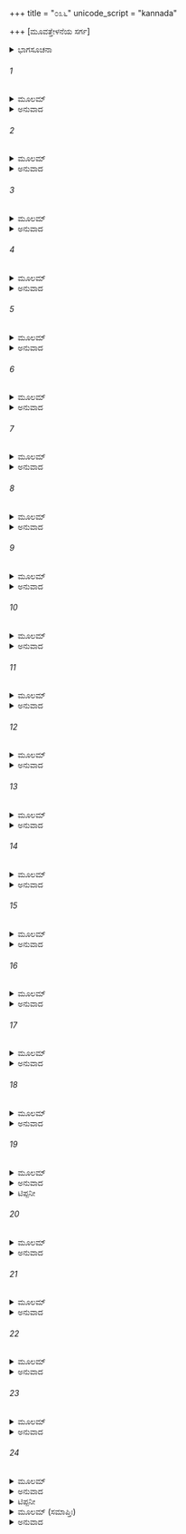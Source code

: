 +++
title = "೦೩೬"
unicode_script = "kannada"

+++
[ಮೂವತ್ತೇಳನೆಯ ಸರ್ಗ]



<details><summary>ಭಾಗಸೂಚನಾ</summary>

ಶ್ರೀರಾಮನು ಸಭಾಸದರೊಂದಿಗೆ ರಾಜಸಭೆಯಲ್ಲಿ ಸಮಾಲೋಚನೆ
</details>

###### 1


<details><summary>ಮೂಲಮ್</summary>

ಅಭಿಷಿಕ್ತೇ ತು ಕಾಕುತ್ಸ್ಥೇ ಧರ್ಮೇಣ ವಿದಿತಾತ್ಮನಿ ।  
ವ್ಯತೀತಾ ಯಾ ನಿಶಾ ಪೂರ್ವಾ ಪೌರಾಣಾಂ ಹರ್ಷವರ್ಧಿನೀ ॥
</details>

<details><summary>ಅನುವಾದ</summary>

ಕಾಕುತ್ಸ್ಥಕುಲಭೂಷಣ ಆತ್ಮಜ್ಞಾನೀ ಶ್ರೀರಾಮಚಂದ್ರನು ವಿಧಿವತ್ತಾಗಿ ಪಟ್ಟಾಭಿಷಿಕ್ತನಾದ ಬಳಿಕ ಪೌರರ ಹರ್ಷವನ್ನು ಹೆಚ್ಚಿಸಿದ ಮೊದಲನೆಯ ರಾತ್ರಿಯು ಕಳೆಯಿತು.॥1॥
</details>

###### 2


<details><summary>ಮೂಲಮ್</summary>

ತಸ್ಯಾಂ ರಜನ್ಯಾಂ ವ್ಯಷ್ಟಾಯಾಂ ಪ್ರಾತರ್ನೃಪತಿಬೋಧಕಾಃ ।  
ವಂದಿನಃ ಸಮುಪಾತಿಷ್ಠನ್ಸೌಮ್ಯಾ ನೃಪತಿವೇಶ್ಮನಿ ॥
</details>

<details><summary>ಅನುವಾದ</summary>

ರಾತ್ರೆ ಕಳೆದು ಬೆಳಗಾದಾಗ ಪ್ರಾತಃಕಾಲ ಮಹಾರಾಜಾ ಶ್ರೀರಾಮನನ್ನು ಎಬ್ಬಿಸುವ ಸೌಮ್ಯವಂದೀ ಜನರು ಅರಮನೆಗೆ ಬಂದರು.॥2॥
</details>

###### 3


<details><summary>ಮೂಲಮ್</summary>

ತೇ ರಕ್ತಕಂಠಿನಃ ಸರ್ವೇ ಕಿನ್ನರಾ ಇವ ಶಿಕ್ಷಿತಾಃ ।  
ತುಷ್ಟುವುರ್ನೃಪತಿಂ ವೀರಂ ಯಥಾವತ್ಸಂಪ್ರಹರ್ಷಿಣಃ ॥
</details>

<details><summary>ಅನುವಾದ</summary>

ಅವರ ಕಂಠ ಮಧುರವಾಗಿದ್ದು, ಸಂಗೀತ ಕಲೆಯಲ್ಲಿ ಕಿನ್ನರರಂತೆ ಶಿಕ್ಷಿತರಾಗಿದ್ದರು. ಅವರು ಬಹಳ ಹರ್ಷದಿಂದ ಯಥಾವತ್ತಾಗಿ ವೀರ ನರೇಶ ಶ್ರೀರಘುನಾಥನನ್ನು ಸ್ತುತಿಸಲು ಪ್ರಾರಂಭಿಸಿದರು.॥3॥
</details>

###### 4


<details><summary>ಮೂಲಮ್</summary>

ವೀರ ಸೌಮ್ಯ ಪ್ರಬುಧ್ಯಸ್ಯ ಕೌಸಲ್ಯಾಪ್ರೀತಿವರ್ಧನ ।  
ಜಗದ್ಧಿ ಸರ್ವಂ ಸ್ವಪಿತಿ ತ್ವಯಿ ಸುಪ್ತೇ ನರಾಧಿಪ ॥
</details>

<details><summary>ಅನುವಾದ</summary>

ಕೌಸಲ್ಯಾ ನಂದವರ್ಧನ ಸೌಮ್ಯರೂಪ ವೀರ ರಘುವೀರನೇ! ಏಳಯ್ಯ, ಮಹಾರಾಜ ಏಳಿ. ನೀವು ಮಲಗಿದ್ದರೆ ಇಡೀ ಜಗತ್ತು ಮಲಗಿದ್ದೀತು. (ಬ್ರಾಹ್ಮಮುಹೂರ್ತದಲ್ಲಿ ಎದ್ದು ಧರ್ಮಾನುಷ್ಠಾನ ಮಾಡಲಾರರು..॥4॥
</details>

###### 5


<details><summary>ಮೂಲಮ್</summary>

ವಿಕ್ರಮಸ್ತೇ ಯಥಾ ವಿಷ್ಣೋ ರೂಪಂ ಚೈವಾಶ್ವಿನೋರಿವ ।  
ಬುದ್ಧ್ಯಾ ಬೃಹಸ್ಪತೇಸ್ತುಲ್ಯಃ ಪ್ರಜಾಪತಿಸಮೋ ಹ್ಯಸಿ ॥
</details>

<details><summary>ಅನುವಾದ</summary>

ನಿಮ್ಮ ಪರಾಕ್ರಮ ವಿಷ್ಣುವಿನಂತೆ ಇದ್ದು, ರೂಪವು ಅಶ್ವಿನೀಕುಮಾರರಂತೆ ಇದೆ. ಬುದ್ಧಿಯಲ್ಲಿ ನೀವು ಬೃಹಸ್ಪತಿಗೆ ತುಲ್ಯರಾಗಿದ್ದೀರಿ. ಪ್ರಜಾಪಾಲನೆಯಲ್ಲಿ ಸಾಕ್ಷಾತ್ ಪ್ರಜಾಪತಿಯಂತೆ ಇರುವಿರಿ.॥5॥
</details>

###### 6


<details><summary>ಮೂಲಮ್</summary>

ಕ್ಷಮಾ ತೇ ಪೃಥಿವೀತುಲ್ಯಾ ತೇಜಸಾ ಭಾಸ್ಕರೋಪಮಃ ।  
ವೇಗಸ್ತೇ ವಾಯುನಾ ತುಲ್ಯೋ ಗಾಂಭೀರ್ಯಮುದಧೇರಿವ ॥
</details>

<details><summary>ಅನುವಾದ</summary>

ನಿಮ್ಮ ಕ್ಷಮೆ ಪೃಥಿವಿಯಂತೆ ಇದೆ, ತೇಜ ಭಗವಾನ್ ಭಾಸ್ಕರನಂತೆ ಇದೆ. ವೇಗವಾಯುವಿನಂತೆ ಇದ್ದು, ಗಂಭೀರತೆಯಲ್ಲಿ ಸಮುದ್ರದಂತೆ ಇರುವೆ.॥6॥
</details>

###### 7


<details><summary>ಮೂಲಮ್</summary>

ಅಪ್ರಕಂಪ್ಯೋ ಯಥಾ ಸ್ಥಾಣುಶ್ಚಂದ್ರೇ ಸೌಮ್ಯತ್ವಮೀದೃಶಮ್ ।  
ನೇದೃಶಾಃ ಪಾರ್ಥಿವಾಃ ಪೂರ್ವಂ ಭವಿತಾರೋ ನರಾಧಿಪ ॥
</details>

<details><summary>ಅನುವಾದ</summary>

ನರೇಶ್ವರನೇ! ನೀವು ಭಗವಾನ್ ಶಂಕರನಂತೆ ಯುದ್ಧದಲ್ಲಿ ಅವಿಚಲರಾಗಿರುವಿರಿ. ನಿಮ್ಮಲ್ಲಿರುವ ಸೌಮ್ಯತೆಯು ಚಂದ್ರನಲ್ಲೇ ಸಿಗುವುದು. ನಿಮ್ಮಂತಹ ರಾಜನು ನ ಭೂತೋ ನ ಭವಿಷ್ಯತಿ.॥7॥
</details>

###### 8


<details><summary>ಮೂಲಮ್</summary>

ಯಥಾ ತ್ವಮಸಿ ದುರ್ಧಷೋ ಧರ್ಮನಿತ್ಯಃ ಪ್ರಜಾಹಿತಃ ।  
ನ ತ್ವಾಂ ಜಹಾತಿ ಕೀರ್ತಿಶ್ಚ ಲಕ್ಷ್ಮೀಶ್ಚ ಪುರುಷರ್ಷಭ ॥
</details>

<details><summary>ಅನುವಾದ</summary>

ಪುರುಷೋತ್ತಮನೇ! ನಿಮ್ಮನ್ನು ಸೋಲಿಸುವುದು ಅಸಂಭವವೇ ಆಗಿದೆ. ನೀವು ಸದಾ ಧರ್ಮದಲ್ಲೇ ಸಂಲಗ್ನರಾಗಿದ್ದು, ಪ್ರಜೆಗಳ ಹಿತದಲ್ಲಿ ತತ್ಪರ ನಾಗಿರುವಿರಿ. ಅದರಿಂದ ಕೀರ್ತಿ ಮತ್ತು ಲಕ್ಷ್ಮೀ ನಿಮ್ಮನ್ನು ಎಂದೂ ಬಿಟ್ಟಿಲ್ಲ.॥8॥
</details>

###### 9


<details><summary>ಮೂಲಮ್</summary>

ಶ್ರೀಶ್ಚ ಧರ್ಮಶ್ಚ ಕಾಕುತ್ಸ್ಥ ತ್ವಯಿ ನಿತ್ಯಂ ಪ್ರತಿಷ್ಠಿತೌ ।  
ಏತಾಶ್ಚಾನ್ಯಾಶ್ಚ ಮಧುರಾ ವಂದಿಭಿಃ ಪರಿಕೀರ್ತತಾಃ ॥
</details>

<details><summary>ಅನುವಾದ</summary>

ಕಕುತ್ಸ್ಥಕುಲನಂದನ! ಐಶ್ವರ್ಯ ಮತ್ತು ಧರ್ಮ ನಿಮ್ಮಲ್ಲಿ ನಿತ್ಯ ಪ್ರತಿಷ್ಠಿತವಾಗಿವೆ. ವಂದೀಜನರು ಹೀಗೆ ಇನ್ನೂ ಅನೇಕ ಸ್ತುತಿಗಳನ್ನು ಹಾಡಿದರು.॥9॥
</details>

###### 10


<details><summary>ಮೂಲಮ್</summary>

ಸೂತಾಶ್ಚ ಸಂಸ್ತವೈರ್ದಿವ್ಯೈರ್ಬೋಧಯಂತಿ ಸ್ಮ ರಾಘವಮ್ ।  
ಸ್ತುತಿಭಿಃ ಸ್ತೂಯಮಾನಾಭಿಃ ಪ್ರತ್ಯಬುಧ್ಯತ ರಾಘವಃ ॥
</details>

<details><summary>ಅನುವಾದ</summary>

ಸೂತರೂ ಕೂಡ ದಿವ್ಯಸ್ತುತಿಗಳಿಂದ ಶ್ರೀರಘುನಾಥನನ್ನು ಎಬ್ಬಿಸುತ್ತಿದ್ದರು. ಹೀಗೆ ಕೇಳಿದ ಸ್ತುತಿಗಳಿಂದ ಭಗವಾನ್ ಶ್ರೀರಾಮನು ಎಚ್ಚರಗೊಂಡನು.॥10॥
</details>

###### 11


<details><summary>ಮೂಲಮ್</summary>

ಸ ತದ್ವಿಹಾಯ ಶಯನಂ ಪಾಂಡುರಾಚ್ಛಾದನಾಸ್ತೃತಮ್ ।  
ಉತ್ತಸ್ಥೌ ನಾಗಶಯನಾದ್ಧರಿರ್ನಾರಾಯಣೋ ಯಥಾ ॥
</details>

<details><summary>ಅನುವಾದ</summary>

ಪಾಪಹಾರಿ ಭಗವಾನ್ ನಾರಾಯಣನು ಸರ್ಪಶಯ್ಯೆಯಿಂದ ಏಳುವಂತೆಯೇ ರಾಮನೂ ಬಿಳಿಯ ಮೇಲುಹಾಸಿನಿಂದ ಮುಚ್ಚಿದ್ದ ಶಯ್ಯೆಯನ್ನು ಬಿಟ್ಟು ಎದ್ದು ಕುಳಿತನು.॥11॥
</details>

###### 12


<details><summary>ಮೂಲಮ್</summary>

ತಮುತ್ಥಿತಂ ಮಹಾತ್ಮಾನಂ ಪ್ರಹ್ವಾಃ ಪ್ರಾಂಜಲಯೋ ನರಾಃ ।  
ಸಲೀಲಂ ಭಾಜನೈಃ ಶುಭ್ರೈರುಪತಸ್ಥುಃ ಸಹಸ್ರಶಃ ॥
</details>

<details><summary>ಅನುವಾದ</summary>

ಮಹಾರಾಜರು ಶಯ್ಯೆಯಿಂದ ಏಳುತ್ತಲೇ ಸಾವಿರಾರು ಸೇವಕರು ವಿನಯಪೂರ್ವಕ ಕೈಮುಗಿದುಕೊಂಡು ಉಜ್ವಲ ಪಾತ್ರೆಗಳಲ್ಲಿ ನೀರು ಹಿಡಿದುಕೊಂಡು ಅವನ ಸೇವೆಯಲ್ಲಿ ಉಪಸ್ಥಿತರಾದರು.॥12॥
</details>

###### 13


<details><summary>ಮೂಲಮ್</summary>

ಕೃತೋದಕಃ ಶುಚಿರ್ಭೂತ್ವಾ ಕಾಲೇ ಹುತಹುತಾಶನಃ ।  
ದೇವಾಗಾರಂ ಜಗಾಮಾತು ಪುಣ್ಯಮಿಕ್ಷ್ವಾಕುಸೇವಿತಮ್ ॥
</details>

<details><summary>ಅನುವಾದ</summary>

ಸ್ನಾನಾದಿಗಳನ್ನು ಮುಗಿಸಿ ಶುದ್ಧನಾಗಿ ಅವನು ಸರಿಯಾದ ಸಮಯಕ್ಕೆ ಅಗ್ನಿಯಲ್ಲಿ ಆಹುತಿ ಕೊಟ್ಟು, ಬೇಗನೇ ಇಕ್ಷ್ವಾಕು ವಂಶೀಯರಿಂದ ಸೇವಿತ ಪವಿತ್ರ ದೇವಮಂದಿರಕ್ಕೆ ಆಗಮಿಸಿದನು.॥13॥
</details>

###### 14


<details><summary>ಮೂಲಮ್</summary>

ತತ್ರ ದೇವಾನ್ಪಿತೃನ್ವಿಪ್ರಾನರ್ಚಯಿತ್ವಾ ಯಥಾವಿಧಿ ।  
ಬಾಹ್ಯಕಕ್ಷ್ಯಾಂತರಂ ರಾಮೋ ನಿರ್ಜಗಾಮ ಜನೈರ್ವೃತಃ ॥
</details>

<details><summary>ಅನುವಾದ</summary>

ಅಲ್ಲಿ ದೇವತೆಗಳನ್ನು, ಪಿತೃಗಳನ್ನು, ಬ್ರಾಹ್ಮಣರನ್ನು ವಿಧಿವತ್ತಾಗಿ ಪೂಜಿಸಿ ಅವನು ಅನೇಕ ಕರ್ಮಚಾರಿಗಳೊಂದಿಗೆ ಹೊರಗಿನ ಕಕ್ಷೆಗೆ ಬಂದನು.॥14॥
</details>

###### 15


<details><summary>ಮೂಲಮ್</summary>

ಉಪತಸ್ಥುರ್ಮಹಾತ್ಮಾನೋ ಮಂತ್ರಿಣಃ ಸಪುರೋಹಿತಾಃ ।  
ವಸಿಷ್ಠಪ್ರಮುಖಾಃ ಸರ್ವೇ ದೀಪ್ಯಮಾನಾ ಇವಾಗ್ನಯಃ ॥
</details>

<details><summary>ಅನುವಾದ</summary>

ಆಗ ಪ್ರಜ್ವಲಿತ ಅಗ್ನಿಯಂತೆ ತೇಜಸ್ವೀ ವಸಿಷ್ಠಾದಿ ಎಲ್ಲ ಮಹಾತ್ಮಾ ಮಂತ್ರಿಗಳು ಮತ್ತು ಪುರೋಹಿತರು ಅಲ್ಲಿ ಉಪಸ್ಥಿತರಾದರು.॥15॥
</details>

###### 16


<details><summary>ಮೂಲಮ್</summary>

ಕ್ಷತ್ರಿಯಾಶ್ಚ ಮಹಾತ್ಮಾನೋ ನಾನಾಜನಪದೇಶ್ವರಾಃ ।  
ರಾಮಸ್ಯೋಪಾವಿಶನ್ಪಾರ್ಶ್ವೇ ಶಕ್ರಸ್ಯೇವ ಯಥಾಮರಾಃ ॥
</details>

<details><summary>ಅನುವಾದ</summary>

ಅನಂತರ ಅನೇಕಾನೇಕ ಜನ ಪದಗಳ ಒಡೆಯರು, ಮಹಾಮನಸ್ವೀ ಕ್ಷತ್ರಿಯರು, ಶ್ರೀರಾಮನ ಬಳಿಗೆ ಬಂದು ಇಂದ್ರನ ಬಳಿ ದೇವತೆಗಳು ಬಂದು ಕುಳಿತುಕೊಳ್ಳುವಂತೆ ಕುಳಿತರು.॥16॥
</details>

###### 17


<details><summary>ಮೂಲಮ್</summary>

ಭರತೋ ಲಕ್ಷ್ಮಣಶ್ಚಾತ್ರ ಶತ್ರುಘ್ನಶ್ಚ ಮಹಾಯಶಾಃ ।  
ಉಪಾಸಾಂಚಕ್ರೀರೇ ಹೃಷ್ಟಾ ವೇದಾಸ್ತ್ರಯ ಇವಾಧ್ವರಮ್ ॥
</details>

<details><summary>ಅನುವಾದ</summary>

ಮಹಾ ಯಶಸ್ವೀ ಭರತ, ಲಕ್ಷ್ಮಣ, ಶತ್ರುಘ್ನ ಮೂವರೂ ಸಹೋದರರೂ ಬಹಳ ಹರ್ಷದಿಂದ ಮೂರು ವೇದಗಳು ಯಜ್ಞದ ಬಳಿ ಇರುವಂತೆ ಶ್ರೀರಾಮನ ಸೇವೆಯಲ್ಲಿ ಉಪಸ್ಥಿತರಾದರು.॥17॥
</details>

###### 18


<details><summary>ಮೂಲಮ್</summary>

ಯಾತಾಃ ಪ್ರಾಂಜಲಯೋ ಭೂತ್ವಾ ಕಿಂಕರಾ ಮುದಿತಾನನಾಃ ।  
ಮುದಿತಾ ನಾಮ ಪಾರ್ಶ್ವಸ್ಥಾ ಬಹವಃ ಸಮುಪಾವಿಶನ್ ॥
</details>

<details><summary>ಅನುವಾದ</summary>

ಆಗಲೇ ಮುದಿತರೆಂಬ ಪ್ರಸಿದ್ಧ ಪ್ರಸನ್ನಮುಖವುಳ್ಳ ಅನೇಕ ಸೇವಕರು ಕೈಮುಗಿದುಕೊಂಡು ಸಭಾಭವನಕ್ಕೆ ಬಂದರು ಹಾಗೂ ಶ್ರೀರಘುನಾಥನ ಬಳಿಯಲ್ಲಿ ಕುಳಿತರು.॥18॥
</details>

###### 19


<details><summary>ಮೂಲಮ್</summary>

ವಾನರಾಶ್ಚ ಮಹಾವೀರ್ಯಾ ವಿಂಶತಿಃ ಕಾಮರೂಪಿಣಃ ।  
ಸುಗ್ರೀವಪ್ರಮುಖಾರಾಮಮುಪಾಸಂತೇ ಮಹೌಜಸಃ ॥
</details>

<details><summary>ಅನುವಾದ</summary>

ಮತ್ತೆ ಮಹಾಪರಾಕ್ರಮಿ, ಮಹಾತೇಜಸ್ವೀ ಹಾಗೂ ಕಾಮರೂಪಿಗಳಾದ ಸುಗ್ರೀವಾದಿ ಇಪ್ಪತ್ತು1 ವಾನರರು ಭಗವಾನ್ ಶ್ರೀರಾಮನ ಸಮೀಪ ಬಂದು ಮಂಡಿಸಿದರು.॥19॥
</details>

<details><summary>ಟಿಪ್ಪನೀ</summary>

1. ಸುಗ್ರೀವ, ಅಂಗದ, ಹನುಮಂತ, ಜಾಂಬವಂತ, ಸುಷೇಣ, ತಾರ, ನೀಲ, ನಳ, ಮೈಂದ, ದ್ವಿವಿದ, ಕುಮುದ, ಶರಭ, ಶತಬಲಿ, ಗಂಧಮಾದನ, ಗಜ, ಗವಾಕ್ಷ, ಗವಯ, ಧೂಮ್ರ, ರಂಭ, ಜ್ಯೋತಿಮುಖ, ಹೀಗೆ ಮುಖ್ಯ ಮುಖ್ಯ ಇಪ್ಪತ್ತು ವಾನರ ವೀರರು ಅಲ್ಲಿ ಉಪಸ್ಥಿತರಾಗಿದ್ದರು.
</details>

###### 20


<details><summary>ಮೂಲಮ್</summary>

ವಿಭೀಷಣಶ್ಚ ರಕ್ಷತೋಭಿಶ್ಚತುರ್ಭಿಃ ಪರಿವಾರಿತಃ ।  
ಉಪಾಸತೇ ಮಹಾತ್ಮಾನಂ ಧನೇಶಮಿವ ಗುಹ್ಯಕಾಃ ॥
</details>

<details><summary>ಅನುವಾದ</summary>

ತನ್ನ ನಾಲ್ವರು ಮಂತ್ರಿಗಳೊಂದಿಗೆ ವಿಭೀಷಣನೂ ಕೂಡ, ಗುಹ್ಯಕರು ಧನಪತಿ ಕುಬೇರನ ಸೇವೆಯಲ್ಲಿ ಉಪಸ್ಥಿತರಾದಂತೆಯೇ ಮಹಾತ್ಮಾ ಶ್ರೀರಾಮನ ಸೇವೆಯಲ್ಲಿ ಉಪಸ್ಥಿತರಾದರು.॥20॥
</details>

###### 21


<details><summary>ಮೂಲಮ್</summary>

ತಥಾ ನಿಗಮವೃದ್ಧಾಶ್ಚಕುಲೀನಾ ಯೇ ಚ ಮಾನವಾಃ ।  
ಶಿರಸಾ ವಂದ್ಯ ರಾಜಾನಮುಪಾಸಂತೇ ವಿಚಕ್ಷಣಾಃ ॥
</details>

<details><summary>ಅನುವಾದ</summary>

ಶಾಸ್ತ್ರಜ್ಞಾನದಲ್ಲಿ ಪಾರಂಗತರಾದ, ಕುಲೀನರಾದ, ಚತುರ ಮನುಷ್ಯರೂ ಕೂಡ ಮಹಾರಾಜನಿಗೆ ತಲೆಬಾಗಿ ಪ್ರಣಾಮ ಮಾಡಿ ಅಲ್ಲಿ ಬಂದು ಕುಳಿತು ಕೊಂಡರು.॥21॥
</details>

###### 22


<details><summary>ಮೂಲಮ್</summary>

ತಥಾ ಪರಿವೃತೋ ರಾಜಾ ಶ್ರೀಮದ್ಭಿರ್ಋಷಿಭಿರ್ವರೈಃ ।  
ರಾಜಭಿಶ್ಚ ಮಹಾವೀರ್ಯೈರ್ವಾನರೈಶ್ಚ ಸರಾಕ್ಷಸೈಃ ॥
</details>

<details><summary>ಅನುವಾದ</summary>

ಹೀಗೆ ಬಹಳ ಶ್ರೇಷ್ಠ ಹಾಗೂ ತೇಜಸ್ವೀ ಮಹರ್ಷಿಗಳು, ಮಹಾಪರಾಕ್ರಮಿ ರಾಜರು, ವಾನರರು ಮತ್ತು ರಾಕ್ಷಸರಿಂದ ಪರಿವೃತನಾಗಿ ರಾಜಸಭೆಯಲ್ಲಿ ಕುಳಿತಿರುವ ಶ್ರೀರಾಮನು ಬಹಳ ಶೋಭಿಸುತ್ತಿದ್ದನು.॥22॥
</details>

###### 23


<details><summary>ಮೂಲಮ್</summary>

ಯಥಾ ದೇವೇಶ್ವರೋ ನಿತ್ಯಮೃಷಿಭಿಃ ಸಮುಪಾಸ್ಯತೇ ।  
ಅಧಿಕಸ್ತೇನ ರೂಪೇಣ ಸಹಸ್ರಾಕ್ಷಾದ್ವಿರೋಚತೇ ॥
</details>

<details><summary>ಅನುವಾದ</summary>

ದೇವೇಂದ್ರನು ಸದಾ ಋಷಿಗಳಿಂದ ಸೇವಿತನಾದಂತೆಯೇ ಮಹರ್ಷಿಗಳಿಂದ ಸುತ್ತುವರೆದ ಶ್ರೀರಾಮಚಂದ್ರನು ಆಗ ಸಹಸ್ರಾಕ್ಷನಿಗಿಂತಲೂ ಹೆಚ್ಚು ಶೋಭಿಸುತ್ತಿದ್ದನು.॥23॥
</details>

###### 24


<details><summary>ಮೂಲಮ್</summary>

ತೇಷಾಂ ಸಮುಪವಿಷ್ಟಾನಾಂ ತಾಸ್ತಾಃ ಸುಮಧುರಾಃ ಕಥಾಃ ।  
ಕಥ್ಯಂತೇ ಧರ್ಮಸಂಯುಕ್ತಾಃ ಪುರಾಣಜ್ಞೈರ್ಮಹಾತ್ಮಭಿಃ ॥
</details>

<details><summary>ಅನುವಾದ</summary>

ಎಲ್ಲರೂ ಯಥಾಸ್ಥಾನದಲ್ಲಿ ಕುಳಿತಾಗ ಪುರಾಣವೇತ್ತರಾದ ಮಹಾತ್ಮರು ಬೇರೆ-ಬೇರೆ ಧರ್ಮಕಥೆಯನ್ನು ಹೇಳತೊಡಗಿದರು..॥24॥
</details>

<details><summary>ಟಿಪ್ಪನೀ</summary>

2.	ಈ ಸರ್ಗದ ಬಳಿಕ ಕೆಲವು ಪ್ರತಿಗಳಲ್ಲಿ ಐದು ಸರ್ಗಗಳು ದೊರೆಯುತ್ತವೆ. ಅವುಗಳಲ್ಲಿ ವಾಲಿ, ಸುಗ್ರೀವರ ಉತ್ಪತ್ತಿಯ ಕಥೆ, ರಾವಣನು ಶ್ವೇತದ್ವೀಪಕ್ಕೆ ಹೋದ ವರ್ಣನೆ ಇದೆ. ಈ ಇತಿಹಾಸವನ್ನು ಅಗಸ್ತ್ಯರೇ ಹೇಳಿದ್ದರು. ಆದರೆ ಇದರ ಮೊದಲ ಸರ್ಗದಲ್ಲೇ ಅಗಸ್ತ್ಯರು ಬೀಳ್ಕೊಂಡ ವರ್ಣನೆ ಬಂದಿದೆ. ಆದ್ದರಿಂದ ಇಲ್ಲಿ ಈ ಸರ್ಗ ಉಲ್ಲೇಖ ಅಸಂಗತವಾಗಿ ಕಾಣುತ್ತದೆ. ಅದಕ್ಕಾಗಿ ಈ ಸರ್ಗಗಳನ್ನು ಇಲ್ಲಿ ಕೊಟ್ಟಿಲ್ಲ.
</details>

<details><summary>ಮೂಲಮ್ (ಸಮಾಪ್ತಿಃ)</summary>

ಶ್ರೀವಾಲ್ಮೀಕಿ ವಿರಚಿತ ಆರ್ಷರಾಮಾಯಣ ಆದಿಕಾವ್ಯದ ಉತ್ತರ ಕಾಂಡದಲ್ಲಿ ಮೂವತ್ತೇಳನೆಯ ಸರ್ಗ ಪೂರ್ಣವಾಯಿತು. ॥37॥
</details>

<details><summary>ಅನುವಾದ</summary>


</details>
